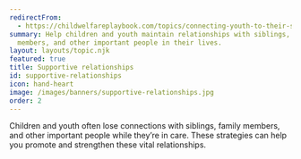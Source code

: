 ```yaml
---
redirectFrom:
  - https://childwelfareplaybook.com/topics/connecting-youth-to-their-supportive-adults/
summary: Help children and youth maintain relationships with siblings, family
  members, and other important people in their lives.
layout: layouts/topic.njk
featured: true
title: Supportive relationships
id: supportive-relationships
icon: hand-heart
image: /images/banners/supportive-relationships.jpg
order: 2
---
```


Children and youth often lose connections with siblings, family members, and other important people while they’re in care. These strategies can help you promote and strengthen these vital relationships.